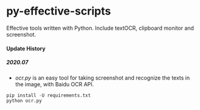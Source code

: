 # py-effective-scripts
Effective tools written with Python. Include textOCR, clipboard monitor and screenshot.

#### Update History

##### 2020.07

- *ocr.py* is an easy tool for taking screenshot and recognize the texts in the image, with Baidu OCR API.

```python
pip install -U requirements.txt
python ocr.py
```

